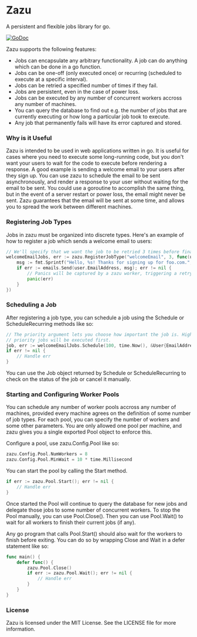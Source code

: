 # Zazu

A persistent and flexible jobs library for go.

[![GoDoc](https://godoc.org/github.com/albrow/zazu?status.svg)](https://godoc.org/github.com/albrow/zazu)

Zazu supports the following features:

 - Jobs can encapsulate any arbitrary functionality. A job can do anything
   which can be done in a go function.
 - Jobs can be one-off (only executed once) or recurring (scheduled to
   execute at a specific interval).
 - Jobs can be retried a specified number of times if they fail.
 - Jobs are persistent, even in the case of power loss.
 - Jobs can be executed by any number of concurrent workers accross any
   number of machines.
 - You can query the database to find out e.g. the number of jobs that are
   currently executing or how long a particular job took to execute.
 - Any job that permanently fails will have its error captured and stored.

### Why is it Useful

Zazu is intended to be used in web applications written in go. It is useful for
cases where you need to execute some long-running code, but you don't want your users
to wait for the code to execute before rendering a response. A good example is sending
a welcome email to your users after they sign up. You can use zazu to schedule the email
to be sent asynchronously, and render a response to your user without waiting for the email
to be sent. You could use a goroutine to accomplish the same thing, but in the event of
a server restart or power loss, the email might never be sent. Zazu guarantees that the
email will be sent at some time, and allows you to spread the work between different
machines.

### Registering Job Types

Jobs in zazu must be organized into discrete types. Here's an example of
how to register a job which sends a welcome email to users:

``` go
// We'll specify that we want the job to be retried 3 times before finally failing
welcomeEmailJobs, err := zazu.RegisterJobType("welcomeEmail", 3, func(user *User) {
	msg := fmt.Sprintf("Hello, %s! Thanks for signing up for foo.com.", user.Name)
	if err := emails.Send(user.EmailAddress, msg); err != nil {
		// Panics will be captured by a zazu worker, triggering a retry
		panic(err)
	}
})
```

### Scheduling a Job

After registering a job type, you can schedule a job using the Schedule or ScheduleRecurring
methods like so:

``` go
// The priority argument lets you choose how important the job is. Higher
// priority jobs will be executed first.
job, err := welcomeEmailJobs.Schedule(100, time.Now(), &User{EmailAddress: "foo@example.com"})
if err != nil {
	// Handle err
}
```

You can use the Job object returned by Schedule or ScheduleRecurring to check on the status of
the job or cancel it manually.

### Starting and Configuring Worker Pools

You can schedule any number of worker pools accross any number of machines, provided every machine
agrees on the definition of some number of job types. For each pool, you can specify the number of
workers and some other parameters. You are only allowed one pool per machine, and zazu gives you a
single exported Pool object to enforce this.

Configure a pool, use zazu.Config.Pool like so:

``` go
zazu.Config.Pool.NumWorkers = 8
zazu.Config.Pool.MinWait = 10 * time.Millisecond
```

You can start the pool by calling the Start method.

``` go
if err := zazu.Pool.Start(); err != nil {
	// Handle err
}
```

Once started the Pool will continue to query the database for new jobs and delegate those jobs to
some number of concurrent workers. To stop the Pool manually, you can use Pool.Close(). Then you can
use Pool.Wait() to wait for all workers to finish their current jobs (if any).

Any go program that calls Pool.Start() should also wait for the workers to finish before exiting. You
can do so by wrapping Close and Wait in a defer statement like so:

``` go
func main() {
	defer func() {
		zazu.Pool.Close()
		if err := zazu.Pool.Wait(); err != nil {
			// Handle err
		}
	}
}
```

### License

Zazu is licensed under the MIT License. See the LICENSE file for more information.
